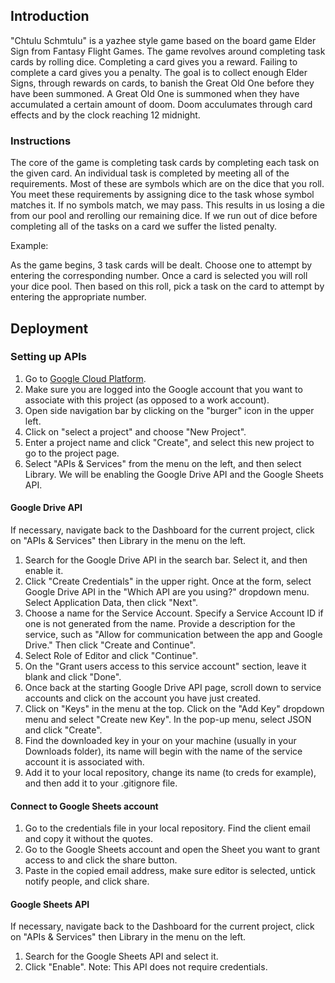 ## Introduction
"Chtulu Schmtulu" is a yazhee style game based on the board game Elder Sign from Fantasy Flight Games. The game revolves around completing task cards by rolling dice. Completing a card gives you a reward. Failing to complete a card gives you a penalty. The goal is to collect enough Elder Signs, through rewards on cards, to banish the Great Old One before they have been summoned. A Great Old One is summoned when they have accumulated a certain amount of doom. Doom acculumates through card effects and by the clock reaching 12 midnight.

### Instructions
The core of the game is completing task cards by completing each task on the given card. An individual task is completed by meeting all of the requirements. Most of these are symbols which are on the dice that you roll. You meet these requirements by assigning dice to the task whose symbol matches it. If no symbols match, we may pass. This results in us losing a die from our pool and rerolling our remaining dice. If we run out of dice before completing all of the tasks on a card we suffer the listed penalty.

Example:

As the game begins, 3 task cards will be dealt. Choose one to attempt by entering the corresponding number. Once a card is selected you will roll your dice pool. Then based on this roll, pick a task on the card to attempt by entering the appropriate number.

## Deployment

### Setting up APIs
1. Go to <a href="https://console.cloud.google.com/">Google Cloud Platform</a>.
2.  Make sure you are logged into the Google account that you want to associate with this project (as opposed to a work account).
3. Open side navigation bar by clicking on the "burger" icon in the upper left.
4. Click on "select a project" and choose "New Project".
5. Enter a project name and click "Create", and select this new project to go to the project page.
6. Select "APIs & Services" from the menu on the left, and then select Library. We will be enabling the Google Drive API and the Google Sheets API.

#### Google Drive API
If necessary, navigate back to the Dashboard for the current project, click on "APIs & Services" then Library in the menu on the left.

1. Search for the Google Drive API in the search bar. Select it, and then enable it.
2. Click "Create Credentials" in the upper right. Once at the form, select Google Drive API in the "Which API are you using?" dropdown menu. Select Application Data, then click "Next".
3. Choose a name for the Service Account. Specify a Service Account ID if one is not generated from the name. Provide a description for the service, such as "Allow for communication between the app and Google Drive." Then click "Create and Continue".
4. Select Role of Editor and click "Continue".
5. On the "Grant users access to this service account" section, leave it blank and click "Done".
6. Once back at the starting Google Drive API page, scroll down to service accounts and click on the account you have just created.
7. Click on "Keys" in the menu at the top. Click on the "Add Key" dropdown menu and select "Create new Key". In the pop-up menu, select JSON and click "Create".
8. Find the downloaded key in your on your machine (usually in your Downloads folder), its name will begin with the name of the service account it is associated with. 
9. Add it to your local repository, change its name (to creds for example), and then add it to your .gitignore file.

#### Connect to Google Sheets account
1. Go to the credentials file in your local repository. Find the client email and copy it without the quotes.
2. Go to the Google Sheets account and open the Sheet you want to grant access to and click the share button.
3. Paste in the copied email address, make sure editor is selected, untick notify people, and click share.

#### Google Sheets API
If necessary, navigate back to the Dashboard for the current project, click on "APIs & Services" then Library in the menu on the left.
1. Search for the Google Sheets API and select it.
2. Click "Enable".
Note: This API does not require credentials.
